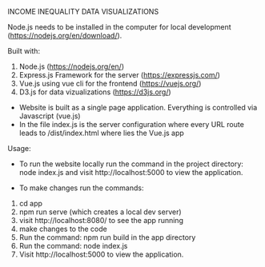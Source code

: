 INCOME INEQUALITY DATA VISUALIZATIONS

Node.js needs to be installed in the computer for local development (https://nodejs.org/en/download/).

Built with:
1. Node.js (https://nodejs.org/en/)
2. Express.js Framework for the server (https://expressjs.com/)
3. Vue.js using vue cli for the frontend (https://vuejs.org/)
4. D3.js for data vizualizations (https://d3js.org/)

- Website is built as a single page application. Everything is controlled via Javascript (vue.js)
- In the file index.js is the server configuration where every URL route leads to /dist/index.html where lies the Vue.js app

Usage:
- To run the website locally run the command in the project directory:
node index.js
and visit http://localhost:5000 to view the application.

- To make changes run the commands:
1. cd app
2. npm run serve (which creates a local dev server)
3. visit http://localhost:8080/ to see the app running
4. make changes to the code
5. Run the command: npm run build in the app directory
6. Run the command: node index.js
7. Visit http://localhost:5000 to view the application.
